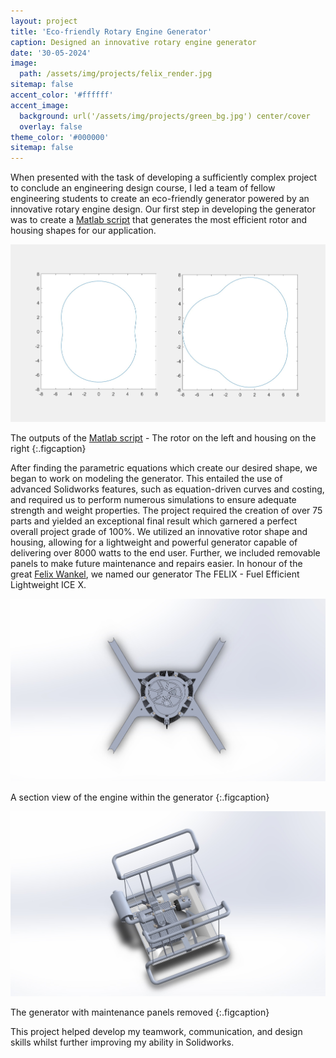```yaml
---
layout: project
title: 'Eco-friendly Rotary Engine Generator'
caption: Designed an innovative rotary engine generator
date: '30-05-2024'
image: 
  path: /assets/img/projects/felix_render.jpg
sitemap: false
accent_color: '#ffffff'
accent_image: 
  background: url('/assets/img/projects/green_bg.jpg') center/cover
  overlay: false
theme_color: '#000000'
sitemap: false
---
```

When presented with the task of developing a sufficiently complex project to conclude an engineering design course, I led a team of fellow engineering students to create an eco-friendly generator powered by an innovative rotary engine design. Our first step in developing the generator was to create a [Matlab script](https://github.com/noahkae/matlab_rotary_engine/blob/main/RotorShape.m) that generates the most efficient rotor and housing shapes for our application.

![Matlab Equations](\assets\img\projects\Rotor_eqns.jpg)

The outputs of the [Matlab script](https://github.com/noahkae/matlab_rotary_engine/blob/main/RotorShape.m) - The rotor on the left and housing on the right
{:.figcaption}

After finding the parametric equations which create our desired shape, we began to work on modeling the generator. This entailed the use of advanced Solidworks features, such as equation-driven curves and costing, and required us to perform numerous simulations to ensure adequate strength and weight properties. The project required the creation of over 75 parts and yielded an exceptional final result which garnered a perfect overall project grade of 100%. We utilized an innovative rotor shape and housing, allowing for a lightweight and powerful generator capable of delivering over 8000 watts to the end user. Further, we included removable panels to make future maintenance and repairs easier. In honour of the great [Felix Wankel](https://en.wikipedia.org/wiki/Felix_Wankel), we named our generator The FELIX - Fuel Efficient Lightweight ICE X.

![Engine section view](\assets\img\projects\felix_engine_sect.jpg)

A section view of the engine within the generator
{:.figcaption}

![Felix with no panels](\assets\img\projects\felix_panels_rm.jpg)

The generator with maintenance panels removed
{:.figcaption}

This project helped develop my teamwork, communication, and design skills whilst further improving my ability in Solidworks.